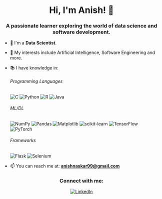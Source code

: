 <!-- Introduction -->
<h1 align="center">Hi, I'm Anish! 👋</h1>
<h3 align="center">A passionate learner exploring the world of data science and software development.</h3>

<!-- About Me -->
- 🌱 I'm a **Data Scientist**.
- 👾 My interests include Artificial Intelligence, Software Engineering and more.
- 📚 I have knowledge in:

    ###### Programming Languages

    ![C](https://img.shields.io/badge/C-%2300599C.svg?style=for-the-badge&logo=c&logoColor=white)
    ![Python](https://img.shields.io/badge/Python-%233776AB.svg?style=for-the-badge&logo=python&logoColor=white)
    ![R](https://img.shields.io/badge/R-%23276DC3.svg?style=for-the-badge&logo=r&logoColor=white)
    ![Java](https://img.shields.io/badge/Java-%23007396.svg?style=for-the-badge&logo=java&logoColor=white)

    ###### ML/DL

    ![NumPy](https://img.shields.io/badge/NumPy-%23013243.svg?style=for-the-badge&logo=numpy&logoColor=white)
    ![Pandas](https://img.shields.io/badge/Pandas-%23150458.svg?style=for-the-badge&logo=pandas&logoColor=white)
    ![Matplotlib](https://img.shields.io/badge/Matplotlib-%23FF5722.svg?style=for-the-badge&logo=matplotlib&logoColor=white)
    ![scikit-learn](https://img.shields.io/badge/scikit--learn-%23F7931E.svg?style=for-the-badge&logo=scikit-learn&logoColor=white)
    ![TensorFlow](https://img.shields.io/badge/TensorFlow-%23FF6F00.svg?style=for-the-badge&logo=TensorFlow&logoColor=white)
    ![PyTorch](https://img.shields.io/badge/PyTorch-%23EE4C2C.svg?style=for-the-badge&logo=pytorch&logoColor=white)

    ###### Frameworks

    ![Flask](https://img.shields.io/badge/Flask-%23000.svg?style=for-the-badge&logo=flask&logoColor=white)
    ![Selenium](https://img.shields.io/badge/Selenium-%2348C774.svg?style=for-the-badge&logo=selenium&logoColor=white)

- 📫 You can reach me at: **anishnaskar99@gmail.com**

<!-- Social Media -->
<h3 align="center">Connect with me:</h3>
<p align="center">
  <a href="https://www.linkedin.com/in/anish-naskar-74517622a/" target="_blank">
    <img src="https://img.shields.io/badge/LinkedIn-%230077B5.svg?style=for-the-badge&logo=linkedin&logoColor=white" alt="LinkedIn">
  </a>
  <!-- Add more social media icons and links if desired -->
</p>
